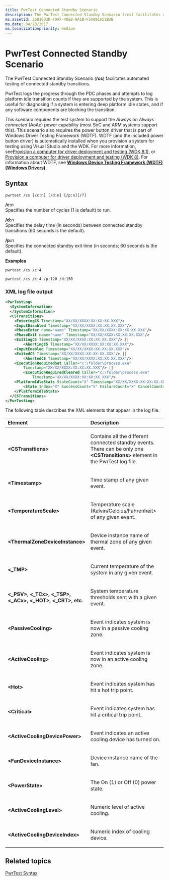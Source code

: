 ```yaml
---
title: PwrTest Connected Standby Scenario
description: The PwrTest Connected Standby Scenario (/cs) facilitates automated testing of connected standby transitions.
ms.assetid: 2601603D-F9AF-4DEB-9A1B-F5A091A51B2B
ms.date: 04/20/2017
ms.localizationpriority: medium
---
```


# PwrTest Connected Standby Scenario


The PwrTest Connected Standby Scenario (**/cs**) facilitates automated testing of connected standby transitions.

PwrTest logs the progress through the PDC phases and attempts to log platform idle transition counts if they are supported by the system. This is useful for diagnosing if a system is entering deep platform idle states, and if any software components are blocking the transition.

This scenario requires the test system to support the *Always on Always connected* (AoAc) power capability (most SoC and ARM systems support this). This scenario also requires the power button driver that is part of Windows Driver Testing Framework (WDTF). WDTF (and the included power button driver) is automatically installed when you provision a system for testing using Visual Studio and the WDK. For more information, see[Provision a computer for driver deployment and testing (WDK 8.1)](https://msdn.microsoft.com/library/windows/hardware/dn745909), or [Provision a computer for driver deployment and testing (WDK 8)](https://msdn.microsoft.com/library/windows/hardware/hh698272). For information about WDTF, see [**Windows Device Testing Framework (WDTF) (Windows Drivers)**](https://msdn.microsoft.com/library/windows/hardware/ff539547).

## <span id="Syntax"></span><span id="syntax"></span><span id="SYNTAX"></span>Syntax


```
pwrtest /cs [/c:n] [/d:n] [/p:n][/?] 
```

<span id="_c_n"></span><span id="_C_N"></span>**/c:**<em>n</em>  
Specifies the number of cycles (1 is default) to run.

<span id="_d_n"></span><span id="_D_N"></span>**/d:**<em>n</em>  
Specifies the delay time (in seconds) between connected standby transitions (60 seconds is the default).

<span id="_p_n"></span><span id="_P_N"></span>**/p:**<em>n</em>  
Specifies the connected standby exit time (in seconds; 60 seconds is the default).

**Examples**

```
pwrtest /cs /c:4 
```

```
pwrtest /cs /c:4 /p:120 /d:150
```

### <span id="XML_log_file_output"></span><span id="xml_log_file_output"></span><span id="XML_LOG_FILE_OUTPUT"></span>XML log file output

```XML
<PwrTestLog>
  <SystemInformation>
  </SystemInformation>
  <CSTransitions>
    <EnteringCS Timestamp="XX/XX/XXXX:XX:XX:XX.XXX"/>
    <InputDisabled Timestamp="XX/XX/XXXX:XX:XX:XX.XXX"/>
    <PhaseEnter name="name" Timestamp="XX/XX/XXXX:XX:XX:XX.XXX"/>
    <PhaseExit name="name" Timestamp="XX/XX/XXXX:XX:XX:XX.XXX"/>
    <ExitingCS Timestamp="XX/XX/XXXX:XX:XX:XX.XXX"/> || 
        <AbortingCS Timestamp="XX/XX/XXXX:XX:XX:XX.XXX"/>
    <InputEnabled Timestamp="XX/XX/XXXX:XX:XX:XX.XXX"/>
    <ExitedCS Timestamp="XX/XX/XXXX:XX:XX:XX.XXX"/> || 
        <AbortedCS Timestamp="XX/XX/XXXX:XX:XX:XX.XXX"/>
    <ExecutionRequiredSet Caller="c:\folder\process.exe" 
        Timestamp="XX/XX/XXXX:XX:XX:XX.XXX"/> ||
        <ExecutionRequiredCleared Caller="c:\folder\process.exe" 
            Timestamp="XX/XX/XXXX:XX:XX:XX.XXX"/>
    <PlatformIdleStats StateCount="X" Timestamp="XX/XX/XXXX:XX:XX:XX.XXX">
        <State Index="X" SuccessCount="X" FailureCount="X" CancelCount="X"/>
    </PlatformIdleStats>
  </CSTransitions>
</PwrTestLog> 
```

The following table describes the XML elements that appear in the log file.

<table>
<colgroup>
<col width="50%" />
<col width="50%" />
</colgroup>
<thead>
<tr class="header">
<th align="left">Element</th>
<th align="left">Description</th>
</tr>
</thead>
<tbody>
<tr class="odd">
<td align="left"><strong>&lt;CSTransitions&gt;</strong></td>
<td align="left"><p>Contains all the different connected standby events. There can be only one <strong>&lt;CSTransitions&gt;</strong> element in the PwrTest log file.</p></td>
</tr>
<tr class="even">
<td align="left"><strong>&lt;Timestamp&gt;</strong></td>
<td align="left"><p>Time stamp of any given event.</p></td>
</tr>
<tr class="odd">
<td align="left"><strong>&lt;TemperatureScale&gt;</strong></td>
<td align="left"><p>Temperature scale (Kelvin/Celcius/Fahrenheit&gt; of any given event.</p></td>
</tr>
<tr class="even">
<td align="left"><strong>&lt;ThermalZoneDeviceInstance&gt;</strong></td>
<td align="left"><p>Device instance name of thermal zone of any given event.</p></td>
</tr>
<tr class="odd">
<td align="left"><strong>&lt;_TMP&gt;</strong></td>
<td align="left"><p>Current temperature of the system in any given event.</p></td>
</tr>
<tr class="even">
<td align="left"><strong>&lt;_PSV&gt;, &lt;_TCx&gt;, &lt;_TSP&gt;, &lt;_ACx&gt;, &lt;_HOT&gt;, &lt;_CRT&gt;, etc.</strong></td>
<td align="left"><p>System temperature thresholds sent with a given event.</p></td>
</tr>
<tr class="odd">
<td align="left"><strong>&lt;PassiveCooling&gt;</strong></td>
<td align="left"><p>Event indicates system is now in a passive cooling zone.</p></td>
</tr>
<tr class="even">
<td align="left"><strong>&lt;ActiveCooling&gt;</strong></td>
<td align="left"><p>Event indicates system is now in an active cooling zone.</p></td>
</tr>
<tr class="odd">
<td align="left"><strong>&lt;Hot&gt;</strong></td>
<td align="left"><p>Event indicates system has hit a hot trip point.</p></td>
</tr>
<tr class="even">
<td align="left"><strong>&lt;Critical&gt;</strong></td>
<td align="left"><p>Event indicates system has hit a critical trip point.</p></td>
</tr>
<tr class="odd">
<td align="left"><strong>&lt;ActiveCoolingDevicePower&gt;</strong></td>
<td align="left"><p>Event indicates an active cooling device has turned on.</p></td>
</tr>
<tr class="even">
<td align="left"><strong>&lt;FanDeviceInstance&gt;</strong></td>
<td align="left"><p>Device instance name of the fan.</p></td>
</tr>
<tr class="odd">
<td align="left"><strong>&lt;PowerState&gt;</strong></td>
<td align="left"><p>The On (1) or Off (0) power state.</p></td>
</tr>
<tr class="even">
<td align="left"><strong>&lt;ActiveCoolingLevel&gt;</strong></td>
<td align="left"><p>Numeric level of active cooling.</p></td>
</tr>
<tr class="odd">
<td align="left"><strong>&lt;ActiveCoolingDeviceIndex&gt;</strong></td>
<td align="left"><p>Numeric index of cooling device.</p></td>
</tr>
</tbody>
</table>

 

## <span id="related_topics"></span>Related topics


[PwrTest Syntax](pwrtest-syntax.md)

 

 






